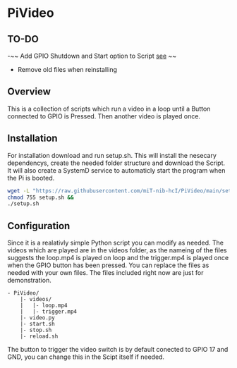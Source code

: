 # PiVideo

## TO-DO
-~~ Add GPIO Shutdown and Start option to Script [see](https://raspberrypi.stackexchange.com/questions/117013/raspberry-pi-4-b-gpio-boot-and-shutdown-buttons) ~~
- Remove old files when reinstalling

## Overview

This is a collection of scripts which run a video in a loop until a Button connected to GPIO is Pressed.
Then another video is played once.

## Installation
For installation download and run setup.sh. This will install the nesecary dependencys, create the needed folder structure and download the Script.
It will also create a SystemD service to automaticly start the program when the Pi is booted.

```bash
wget -L "https://raw.githubusercontent.com/miT-nib-hcI/PiVideo/main/setup.sh" &&
chmod 755 setup.sh &&
./setup.sh
```

## Configuration
Since it is a realativly simple Python script you can modify as needed.
The videos which are played are in the videos folder, as the nameing of the files suggests the loop.mp4 is played on loop and the trigger.mp4 is played once when the GPIO button has been pressed.
You can replace the files as needed with your own files. The files included right now are just for demonstration.

```
- PiVideo/
    |- videos/
    |   |- loop.mp4
    |   |- trigger.mp4
    |- video.py
    |- start.sh
    |- stop.sh
    |- reload.sh
```

The button to trigger the video switch is by default conected to GPIO 17 and GND, you can change this in the Scipt itself if needed.